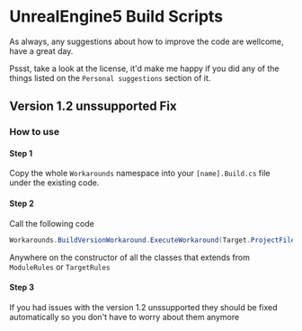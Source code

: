 # UnrealEngine5 Build Scripts

As always, any suggestions about how to improve the code are wellcome, have a great day.

Pssst, take a look at the license, it'd make me happy if you did any of the things listed on the ``Personal suggestions`` section of it.

## Version 1.2 unssupported Fix

### How to use

#### Step 1

Copy the whole ``Workarounds`` namespace into your ``[name].Build.cs`` file under the existing code.

#### Step 2

Call the following code

```cs
Workarounds.BuildVersionWorkaround.ExecuteWorkaround(Target.ProjectFile.ToNormalizedPath());
```

Anywhere on the constructor of all the classes that extends from ``ModuleRules`` or ``TargetRules``

#### Step 3 

If you had issues with the version 1.2 unssupported they should be fixed automatically so you don't have to worry about them anymore

